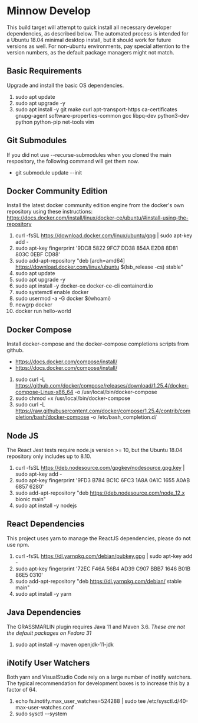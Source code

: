 # Minnow Develop

This build target will attempt to quick install all necessary developer dependencies, as described below.  The automated process is intended for a Ubuntu 18.04 minimal desktop install, but it should work for future versions as well.  For non-ubuntu environments, pay special attention to the version numbers, as the default package managers might not match.

## Basic Requirements

Upgrade and install the basic OS dependencies.

1. sudo apt update
2. sudo apt upgrade -y
3. sudo apt install -y git make curl apt-transport-https ca-certificates gnupg-agent software-properties-common gcc libpq-dev python3-dev python python-pip net-tools vim

## Git Submodules

If you did not use --recurse-submodules when you cloned the main respository, the following command will get them now.

- git submodule update --init

## Docker Community Edition

Install the latest docker community edition engine from the docker's own repository using these instructions: https://docs.docker.com/install/linux/docker-ce/ubuntu/#install-using-the-repository

1. curl -fsSL https://download.docker.com/linux/ubuntu/gpg | sudo apt-key add -
2. sudo apt-key fingerprint '9DC8 5822 9FC7 DD38 854A  E2D8 8D81 803C 0EBF CD88'
3. sudo add-apt-repository "deb [arch=amd64] https://download.docker.com/linux/ubuntu $(lsb_release -cs) stable"
4. sudo apt update
5. sudo apt upgrade -y
6. sudo apt install -y docker-ce docker-ce-cli containerd.io
7. sudo systemctl enable docker
8. sudo usermod -a -G docker $(whoami)
9. newgrp docker
10. docker run hello-world

## Docker Compose

Install docker-compose and the docker-compose completions scripts from github.
* https://docs.docker.com/compose/install/
* https://docs.docker.com/compose/install/

1. sudo curl -L https://github.com/docker/compose/releases/download/1.25.4/docker-compose-Linux-x86_64 -o /usr/local/bin/docker-compose
2. sudo chmod +x /usr/local/bin/docker-compose
3. sudo curl -L https://raw.githubusercontent.com/docker/compose/1.25.4/contrib/completion/bash/docker-compose -o /etc/bash_completion.d/

## Node JS

The React Jest tests require node.js version >= 10, but the Ubuntu 18.04 repository only includes up to 8.10.

1. curl -fsSL https://deb.nodesource.com/gpgkey/nodesource.gpg.key | sudo apt-key add -
2. sudo apt-key fingerprint '9FD3 B784 BC1C 6FC3 1A8A  0A1C 1655 A0AB 6857 6280'
3. sudo add-apt-repository "deb https://deb.nodesource.com/node_12.x bionic main"
4. sudo apt install -y nodejs

## React Dependencies

This project uses yarn to manage the ReactJS dependencies, please do not use npm.

1. curl -fsSL https://dl.yarnpkg.com/debian/pubkey.gpg | sudo apt-key add -
2. sudo apt-key fingerprint '72EC F46A 56B4 AD39 C907  BBB7 1646 B01B 86E5 0310'
3. sudo add-apt-repository "deb https://dl.yarnpkg.com/debian/ stable main"
4. sudo apt install -y yarn

## Java Dependencies

The GRASSMARLIN plugin requires Java 11 and Maven 3.6.  *These are not the default packages on Fedora 31*

1. sudo apt install -y maven openjdk-11-jdk

## iNotify User Watchers

Both yarn and VisualStudio Code rely on a large number of inotify watchers.  The typical recommendation for development boxes is to increase this by a factor of 64.

1. echo fs.inotify.max_user_watches=524288 | sudo tee /etc/sysctl.d/40-max-user-watches.conf
2. sudo sysctl --system
